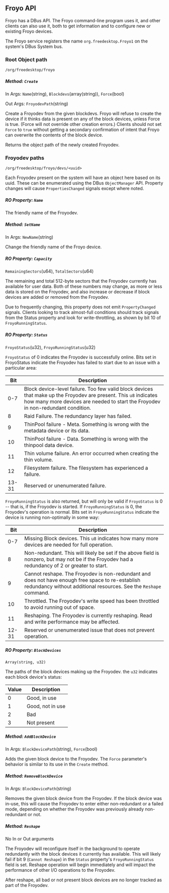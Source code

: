 ## Froyo API

Froyo has a DBus API. The Froyo command-line program uses it, and
other clients can also use it, both to get information and to
configure new or existing Froyo devices.

The Froyo service registers the name `org.freedesktop.Froyo1` on the
system's DBus System bus.

### Root Object path

`/org/freedesktop/froyo`

##### Method: `Create`

In Args: `Name`(string), `Blockdevs`(array(string)), `Force`(bool)

Out Args: `FroyodevPath`(string)

Create a Froyodev from the given blockdevs. Froyo will refuse to
create the device if it thinks data is present on any of the block
devices, unless Force is true. (Force will not override other
creation errors.)
Clients should not set `Force` to `true` without getting a secondary
confirmation of intent that Froyo can overwrite the contents of the
block device.

Returns the object path of the newly created Froyodev.

### Froyodev paths

`/org/freedesktop/froyo/devs/<uuid>`

Each Froyodev present on the system will have an object here based on
its uuid. These can be enumerated using the DBus `ObjectManager` API.
Property changes will cause `PropertiesChanged` signals except where
noted.

##### RO Property: `Name`

The friendly name of the Froyodev.

##### Method: `SetName`

In Args: `NewName`(string)

Change the friendly name of the Froyo device.

##### RO Property: `Capacity`

`RemainingSectors`(u64), `TotalSectors`(u64)

The remaining and total 512-byte sectors that the
Froyodev currently has available for user data. Both of these numbers
may change, as more or less data is stored on the Froyodev, and also
increase or decrease if block devices are added or removed from the
Froyodev.

Due to frequently changing, this property does not emit
`PropertyChanged` signals. Clients looking to track almost-full
conditions should track signals from the Status property and look for
write-throttling, as shown by bit 10 of `FroyoRunningStatus`.

##### RO Property: `Status`

`FroyoStatus`(u32), `FroyoRunningStatus`(u32)

`FroyoStatus` of 0 indicates the Froyodev is successfully online. Bits
set in FroyoStatus indicate the Froyodev has failed to start due to an
issue with a particular area:


| Bit | Description
|-----|----------------
|0-7  |Block device-level failure. Too few valid block devices that make up the Froyodev are present. This `u8` indicates how many more devices are needed to start the Froyodev in non-redundant condition.
|8    |Raid Failure. The redundancy layer has failed.
|9    |ThinPool failure - Meta. Something is wrong with the metadata device or its data.
|10   |ThinPool failure - Data. Something is wrong with the thinpool data device.
|11   |Thin volume failure. An error occurred when creating the thin volume.
|12   |Filesystem failure. The filesystem has experienced a failure.
|13-31|Reserved or unenumerated failure.

`FroyoRunningStatus` is also returned, but will only be valid if
`FroyoStatus` is 0 -- that is, if the Froyodev is started. If
`FroyoRunningStatus` is 0, the Froyodev's operation is normal. Bits set
in `FroyoRunningStatus` indicate the device is running non-optimally in
some way:

| Bit | Description
|-----|----------------
|0-7  |Missing Block devices. This `u8` indicates how many more devices are needed for full operation.
|8    |Non-redundant. This will likely be set if the above field is nonzero, but may not be if the Froyodev had a redundancy of 2 or greater to start.
|9    |Cannot reshape. The Froyodev is non-redundant and does not have enough free space to re-establish redundancy without additional resources. See the `Reshape` command.
|10   |Throttled. The Froyodev's write speed has been throttled to avoid running out of space.
|11   |Reshaping. The Froyodev is currently reshaping. Read and write performance may be affected.
|12-31|Reserved or unenumerated issue that does not prevent operation.

##### RO Property: `BlockDevices`

`Array(string, u32)`

The paths of the block devices making up the Froyodev. the `u32` indicates
each block device's status:

| Value | Description
|-------|----------------
|0      | Good, in use
|1      | Good, not in use
|2      | Bad
|3      | Not present

##### Method: `AddBlockDevice`

In Args: `BlockDevicePath`(string), `Force`(bool)

Adds the given block device to the Froyodev. The `Force` parameter's
behavior is similar to its use in the `Create` method.

##### Method: `RemoveBlockDevice`

In Args: `BlockDevicePath`(string)

Removes the given block device from the Froyodev. If the block device
was in-use, this will cause the Froyodev to enter either non-redundant
or a failed mode, depending on whether the Froyodev was previously
already non-redundant or not.

##### Method: `Reshape`

No In or Out arguments

The Froyodev will reconfigure itself in the background to operate
redundantly with the block devices it currently has available. This
will likely fail if bit 9 (`Cannot Reshape`) in the `Status`
property's `FroyoRunningStatus` field is set. Reshape operation will
begin immediately and will impact the performance of other I/O
operations to the Froyodev.

After reshape, all bad or not present block devices are no longer
tracked as part of the Froyodev.
